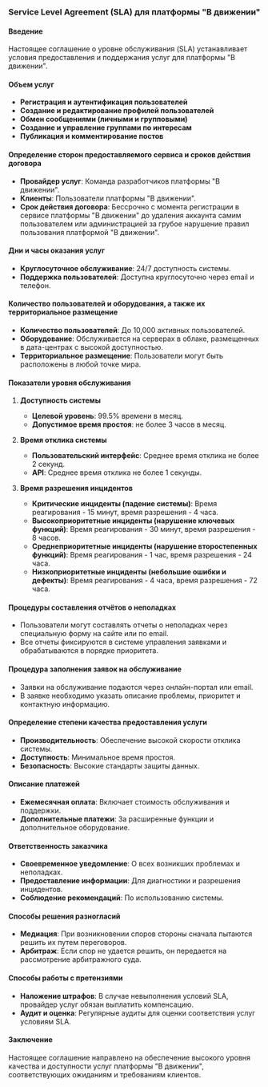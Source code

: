 ### Service Level Agreement (SLA) для платформы "В движении"

#### Введение
Настоящее соглашение о уровне обслуживания (SLA) устанавливает условия предоставления и поддержания услуг для платформы "В движении".

#### Объем услуг
- **Регистрация и аутентификация пользователей**
- **Создание и редактирование профилей пользователей**
- **Обмен сообщениями (личными и групповыми)**
- **Создание и управление группами по интересам**
- **Публикация и комментирование постов**

#### Определение сторон предоставляемого сервиса и сроков действия договора
- **Провайдер услуг**: Команда разработчиков платформы "В движении".
- **Клиенты**: Пользователи платформы "В движении".
- **Срок действия договора**: Бессрочно с момента регистрации в сервисе платформы "В движении" до удаления аккаунта самим пользователем или администрацией за грубое нарушение правил пользования платформой "В движении".

#### Дни и часы оказания услуг
- **Круглосуточное обслуживание**: 24/7 доступность системы.
- **Поддержка пользователей**: Доступна круглосуточно через email и телефон.

#### Количество пользователей и оборудования, а также их территориальное размещение
- **Количество пользователей**: До 10,000 активных пользователей.
- **Оборудование**: Обслуживается на серверах в облаке, размещенных в дата-центрах с высокой доступностью.
- **Территориальное размещение**: Пользователи могут быть расположены в любой точке мира.

#### Показатели уровня обслуживания

1. **Доступность системы**
   - **Целевой уровень**: 99.5% времени в месяц.
   - **Допустимое время простоя**: не более 3 часов в месяц.

2. **Время отклика системы**
   - **Пользовательский интерфейс**: Среднее время отклика не более 2 секунд.
   - **API**: Среднее время отклика не более 1 секунды.

3. **Время разрешения инцидентов**
   - **Критические инциденты (падение системы)**: Время реагирования - 15 минут, время разрешения - 4 часа.
   - **Высокоприоритетные инциденты (нарушение ключевых функций)**: Время реагирования - 30 минут, время разрешения - 8 часов.
   - **Среднеприоритетные инциденты (нарушение второстепенных функций)**: Время реагирования - 1 час, время разрешения - 24 часа.
   - **Низкоприоритетные инциденты (небольшие ошибки и дефекты)**: Время реагирования - 4 часа, время разрешения - 72 часа.

#### Процедуры составления отчётов о неполадках
- Пользователи могут составлять отчеты о неполадках через специальную форму на сайте или по email.
- Все отчеты фиксируются в системе управления заявками и обрабатываются в порядке приоритета.

#### Процедура заполнения заявок на обслуживание
- Заявки на обслуживание подаются через онлайн-портал или email.
- В заявке необходимо указать описание проблемы, приоритет и контактную информацию.

#### Определение степени качества предоставления услуги
- **Производительность**: Обеспечение высокой скорости отклика системы.
- **Доступность**: Минимальное время простоя.
- **Безопасность**: Высокие стандарты защиты данных.

#### Описание платежей
- **Ежемесячная оплата**: Включает стоимость обслуживания и поддержки.
- **Дополнительные платежи**: За расширенные функции и дополнительное оборудование.

#### Ответственность заказчика
- **Своевременное уведомление**: О всех возникших проблемах и неполадках.
- **Предоставление информации**: Для диагностики и разрешения инцидентов.
- **Соблюдение рекомендаций**: По использованию системы.

#### Способы решения разногласий
- **Медиация**: При возникновении споров стороны сначала пытаются решить их путем переговоров.
- **Арбитраж**: Если спор не удается решить, он передается на рассмотрение арбитражного суда.

#### Способы работы с претензиями
- **Наложение штрафов**: В случае невыполнения условий SLA, провайдер услуг обязан выплатить компенсацию.
- **Аудит и оценка**: Регулярные аудиты для оценки соответствия услуг условиям SLA.

#### Заключение
Настоящее соглашение направлено на обеспечение высокого уровня качества и доступности услуг платформы "В движении", соответствующих ожиданиям и требованиям клиентов.
